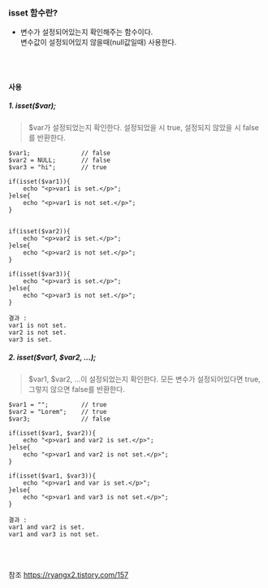 ### isset 함수란?
 - 변수가 설정되어있는지 확인해주는 함수이다. 
<br/> 변수값이 설정되어있지 않을때(null값일때) 사용한다.
<br/>
<br/>

#### 사용
##### 1. isset($var);
> $var가 설정되었는지 확인한다. 설정되었을 시 true, 설정되지 않았을 시 false를 반환한다.
```
$var1;              // false
$var2 = NULL;       // false
$var3 = "hi";       // true

if(isset($var1)){
    echo "<p>var1 is set.</p>";
}else{
    echo "<p>var1 is not set.</p>";
}


if(isset($var2)){
    echo "<p>var2 is set.</p>";
}else{
    echo "<p>var2 is not set.</p>";
}

if(isset($var3)){
    echo "<p>var3 is set.</p>";
}else{
    echo "<p>var3 is not set.</p>";
}

결과 : 
var1 is not set.
var2 is not set.
var3 is set.
```

##### 2. isset($var1, $var2, ...);
> $var1, $var2, ...이 설정되었는지 확인한다. 모든 변수가 설정되어있다면 true, 그렇지 않으면 false를 반환한다.
```
$var1 = "";         // true
$var2 = "Lorem";    // true
$var3;              // false

if(isset($var1, $var2)){
    echo "<p>var1 and var2 is set.</p>";
}else{
    echo "<p>var1 and var2 is not set.</p>";
}

if(isset($var1, $var3)){
    echo "<p>var1 and var is set.</p>";
}else{
    echo "<p>var1 and var3 is not set.</p>";
}

결과 :
var1 and var2 is set.
var1 and var3 is not set.
```
<br/>
<br/>



참조 https://ryangx2.tistory.com/157
